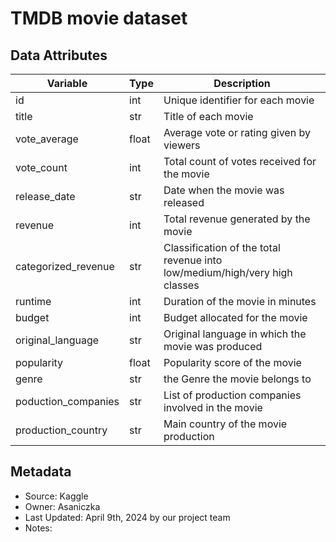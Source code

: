 # TMDB movie dataset

## Data Attributes

| Variable | Type | Description |
| ----------- | ----------- | ----------- |
| id | int | Unique identifier for each movie |
| title | str | Title of each movie |
| vote_average | float | Average vote or rating given by viewers |
| vote_count | int | Total count of votes received for the movie |
| release_date | str | Date when the movie was released | 
| revenue | int | Total revenue generated by the movie |
| categorized_revenue | str |Classification of the total revenue into low/medium/high/very high classes |
| runtime | int | Duration of the movie in minutes | 
| budget | int | Budget allocated for the movie |
| original_language | str | Original language in which the movie was produced |
| popularity | float | Popularity score of the movie |
| genre | str | the Genre the movie belongs to | 
| poduction_companies | str | List of production companies involved in the movie |
| production_country | str | Main country of the movie production |


## Metadata
- Source: Kaggle
- Owner: Asaniczka
- Last Updated: April 9th, 2024 by our project team
- Notes:
